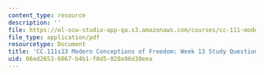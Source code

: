 ```yaml
---
content_type: resource
description: ''
file: https://ol-ocw-studio-app-qa.s3.amazonaws.com/courses/cc-111-modern-conceptions-of-freedom-spring-2013/06ed26536067b4b1f0d5020a96d30eea_MITCC_111F12_Week13Ques.pdf
file_type: application/pdf
resourcetype: Document
title: 'CC.111s13 Modern Conceptions of Freedom: Week 13 Study Questions'
uid: 06ed2653-6067-b4b1-f0d5-020a96d30eea
---
```

